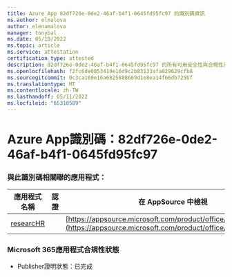 ```yaml
---
title: Azure App 82df726e-0de2-46af-b4f1-0645fd95fc97 的識別碼資訊
ms.author: elmalova
author: elenamalova
manager: tonybal
ms.date: 05/10/2022
ms.topic: article
ms.service: attestation
certification_type: attested
description: 82df726e-0de2-46af-b4f1-0645fd95fc97 的所有可用安全性與合規性資訊。
ms.openlocfilehash: f2fc6de0853419e16d9c2b83133afa929629cfb8
ms.sourcegitcommit: 0c3ca169e16a6825888669d1e8ea14f66db725bf
ms.translationtype: MT
ms.contentlocale: zh-TW
ms.lasthandoff: 05/11/2022
ms.locfileid: "65310589"
---
```

# <a name="azure-app-id-82df726e-0de2-46af-b4f1-0645fd95fc97"></a>Azure App識別碼：82df726e-0de2-46af-b4f1-0645fd95fc97


### <a name="apps-associated-with-this-id"></a>與此識別碼相關聯的應用程式：
| **應用程式名稱** | **認證** | **在 AppSource 中檢視** |
|--------------|---------------|-----------------------|
| [researcHR](../forward/WA200002557.md) |  | [https://appsource.microsoft.com/product/office/WA200002557](https://appsource.microsoft.com/product/office/WA200002557) |

### <a name="microsoft-365-app-compliance-status"></a>Microsoft 365應用程式合規性狀態
- Publisher證明狀態：已完成
